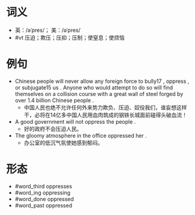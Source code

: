 # 词义
- 英：/əˈpres/； 美：/əˈpres/
- #vt 压迫；欺压；压抑；压制；使窒息；使烦恼
# 例句
- Chinese people will never allow any foreign force to bully17 , oppress , or subjugate15 us . Anyone who would attempt to do so will find themselves on a collision course with a great wall of steel forged by over 1.4 billion Chinese people .
	- 中国人民也绝不允许任何外来势力欺负、压迫、奴役我们，谁妄想这样干，必将在14亿多中国人民用血肉筑成的钢铁长城面前碰得头破血流！
- A good government will not oppress the people .
	- 好的政府不会压迫人民。
- The gloomy atmosphere in the office oppressed her .
	- 办公室的低沉气氛使她感到郁闷。
# 形态
- #word_third oppresses
- #word_ing oppressing
- #word_done oppressed
- #word_past oppressed
